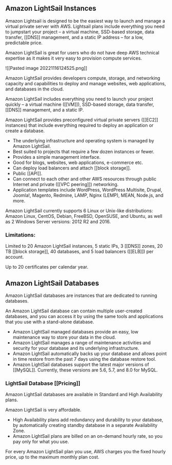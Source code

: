## Amazon LightSail Instances

Amazon Lightsail is designed to be the easiest way to launch and manage a virtual private server with AWS. Lightsail plans include everything you need to jumpstart your project – a virtual machine, SSD-based storage, data transfer, [[DNS]] management, and a static IP address – for a low, predictable price.

Amazon LightSail is great for users who do not have deep AWS technical expertise as it makes it very easy to provision compute services.

![[Pasted image 20221116124525.png]]

Amazon LightSail provides developers compute, storage, and networking capacity and capabilities to deploy and manage websites, web applications, and databases in the cloud.

Amazon LightSail includes everything you need to launch your project quickly – a virtual machine ([[VM]]), SSD-based storage, data transfer, [[DNS]] management, and a static IP.

Amazon LightSail provides preconfigured virtual private servers ([[EC2]] instances) that include everything required to deploy an application or create a database.

* The underlying infrastructure and operating system is managed by Amazon LightSail.
* Best suited to projects that require a few dozen instances or fewer.
* Provides a simple management interface.
* Good for blogs, websites, web applications, e-commerce etc.
* Can deploy load balancers and attach [[block storage]].
* Public [[API]].
* Can connect to each other and other AWS resources through public Internet and private ([[VPC peering]]) networking.
* Application templates include WordPress, WordPress Multisite, Drupal, Joomla!, Magento, Redmine, LAMP, Nginx (LEMP), MEAN, Node.js, and more.

Amazon LightSail currently supports 6 Linux or Unix-like distributions: Amazon Linux, CentOS, Debian, FreeBSD, OpenSUSE, and Ubuntu, as well as 2 Windows Server versions: 2012 R2 and 2016.

### Limitations:

Limited to 20 Amazon LightSail instances, 5 static IPs, 3 [[DNS]] zones, 20 TB [[block storage]], 40 databases, and 5 load balancers ([[ELB]]) per account.

Up to 20 certificates per calendar year.

## Amazon LightSail Databases

Amazon LightSail databases are instances that are dedicated to running databases.

An Amazon LightSail database can contain multiple user-created databases, and you can access it by using the same tools and applications that you use with a stand-alone database.

* Amazon LightSail managed databases provide an easy, low maintenance way to store your data in the cloud.
* Amazon LightSail manages a range of maintenance activities and security for your database and its underlying infrastructure.
* Amazon LightSail automatically backs up your database and allows point in time restore from the past 7 days using the database restore tool.
* Amazon LightSail databases support the latest major versions of [[MySQL]]. Currently, these versions are 5.6, 5.7, and 8.0 for MySQL.

### LightSail Database [[Pricing]]

Amazon LightSail databases are available in Standard and High Availability plans.

Amazon LightSail is very affordable.

* High Availability plans add redundancy and durability to your database, by automatically creating standby database in a separate Availability Zone.
* Amazon LightSail plans are billed on an on-demand hourly rate, so you pay only for what you use.

For every Amazon LightSail plan you use, AWS charges you the fixed hourly price, up to the maximum monthly plan cost.
